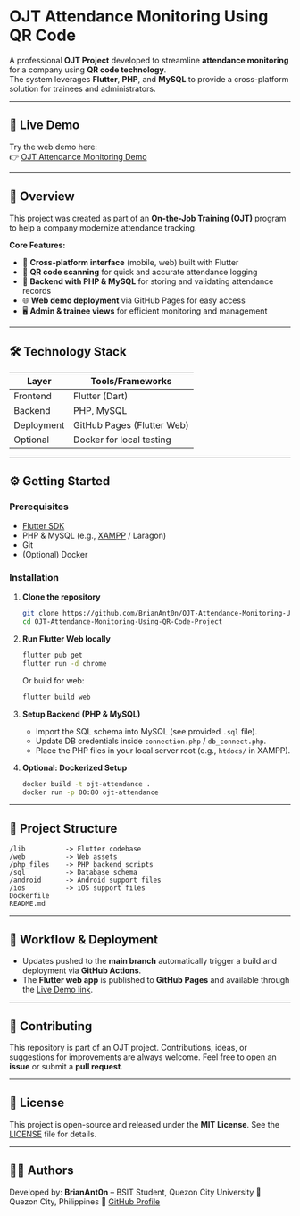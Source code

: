 # OJT Attendance Monitoring Using QR Code

A professional **OJT Project** developed to streamline **attendance monitoring** for a company using **QR code technology**.  
The system leverages **Flutter**, **PHP**, and **MySQL** to provide a cross-platform solution for trainees and administrators.  

---

## 🚀 Live Demo

Try the web demo here:  
👉 [OJT Attendance Monitoring Demo](https://brianant0n.github.io/OJT-Attendance-Monitoring-Using-QR-Code-Project/#/test)

---

## 📖 Overview

This project was created as part of an **On-the-Job Training (OJT)** program to help a company modernize attendance tracking.  

**Core Features:**
- 📱 **Cross-platform interface** (mobile, web) built with Flutter  
- 🔑 **QR code scanning** for quick and accurate attendance logging  
- 💾 **Backend with PHP & MySQL** for storing and validating attendance records  
- 🌐 **Web demo deployment** via GitHub Pages for easy access  
- 🖥️ **Admin & trainee views** for efficient monitoring and management  

---

## 🛠️ Technology Stack

| Layer        | Tools/Frameworks         |
|--------------|---------------------------|
| Frontend     | Flutter (Dart)           |
| Backend      | PHP, MySQL               |
| Deployment   | GitHub Pages (Flutter Web)|
| Optional     | Docker for local testing |

---

## ⚙️ Getting Started

### Prerequisites
- [Flutter SDK](https://flutter.dev/docs/get-started/install)  
- PHP & MySQL (e.g., [XAMPP](https://www.apachefriends.org/) / Laragon)  
- Git  
- (Optional) Docker  

### Installation

1. **Clone the repository**
   ```bash
   git clone https://github.com/BrianAnt0n/OJT-Attendance-Monitoring-Using-QR-Code-Project.git
   cd OJT-Attendance-Monitoring-Using-QR-Code-Project


2. **Run Flutter Web locally**

   ```bash
   flutter pub get
   flutter run -d chrome
   ```

   Or build for web:

   ```bash
   flutter build web
   ```

3. **Setup Backend (PHP & MySQL)**

   * Import the SQL schema into MySQL (see provided `.sql` file).
   * Update DB credentials inside `connection.php` / `db_connect.php`.
   * Place the PHP files in your local server root (e.g., `htdocs/` in XAMPP).

4. **Optional: Dockerized Setup**

   ```bash
   docker build -t ojt-attendance .
   docker run -p 80:80 ojt-attendance
   ```

---

## 📂 Project Structure

```
/lib          -> Flutter codebase
/web          -> Web assets
/php_files    -> PHP backend scripts
/sql          -> Database schema
/android      -> Android support files
/ios          -> iOS support files
Dockerfile
README.md
```

---

## 🔄 Workflow & Deployment

* Updates pushed to the **main branch** automatically trigger a build and deployment via **GitHub Actions**.
* The **Flutter web app** is published to **GitHub Pages** and available through the [Live Demo link](https://brianant0n.github.io/OJT-Attendance-Monitoring-Using-QR-Code-Project/#/test).

---

## 🤝 Contributing

This repository is part of an OJT project. Contributions, ideas, or suggestions for improvements are always welcome.
Feel free to open an **issue** or submit a **pull request**.

---

## 📜 License

This project is open-source and released under the **MIT License**. See the [LICENSE](./LICENSE) file for details.

---

## 👨‍💻 Authors

Developed by:
**BrianAnt0n** – BSIT Student, Quezon City University
📍 Quezon City, Philippines
🔗 [GitHub Profile](https://github.com/BrianAnt0n)

```

